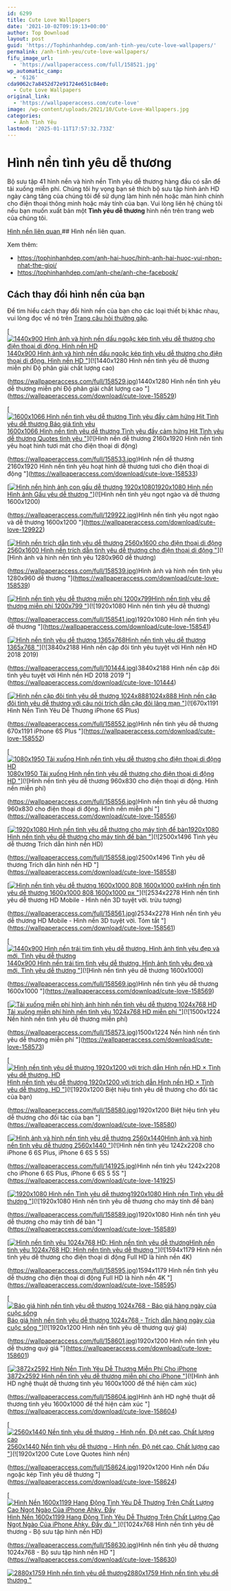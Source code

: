 ```yaml
---
id: 6299
title: Cute Love Wallpapers
date: '2021-10-02T09:19:13+00:00'
author: Top Download
layout: post
guid: 'https://Tophinhanhdep.com/anh-tinh-yeu/cute-love-wallpapers/'
permalink: /anh-tinh-yeu/cute-love-wallpapers/
fifu_image_url:
  - 'https://wallpaperaccess.com/full/158521.jpg'
wp_automatic_camp:
  - '6126'
cda9062c7a8452d72e91724e651c84e0:
  - Cute Love Wallpapers
original_link:
  - 'https://wallpaperaccess.com/cute-love'
image: /wp-content/uploads/2021/10/Cute-Love-Wallpapers.jpg
categories:
  - Ảnh Tình Yêu
lastmod: '2025-01-11T17:57:32.733Z'
---
```

# Hình nền tình yêu dễ thương

Bộ sưu tập 41 hình nền và hình nền Tình yêu dễ thương hàng đầu có sẵn để tải xuống miễn phí. Chúng tôi hy vọng bạn sẽ thích bộ sưu tập hình ảnh HD ngày càng tăng của chúng tôi để sử dụng làm hình nền hoặc màn hình chính cho điện thoại thông minh hoặc máy tính của bạn. Vui lòng liên hệ chúng tôi nếu bạn muốn xuất bản một **Tình yêu dễ thương** hình nền trên trang web của chúng tôi.

[Hình nền liên quan ](#related) ## Hình nền liên quan.

   
 Xem thêm:

   
- <https://tophinhanhdep.com/anh-hai-huoc/hinh-anh-hai-huoc-vui-nhon-nhat-the-gioi/>
- <https://tophinhanhdep.com/anh-che/anh-che-facebook/>

## Cách thay đổi hình nền của bạn

Để tìm hiểu cách thay đổi hình nền của bạn cho các loại thiết bị khác nhau, vui lòng đọc về nó trên [Trang câu hỏi thường gặp](https://tophinhanhdep.com/faq/).

  
[[![1440x900 Hình ảnh và hình nền dấu ngoặc kép tình yêu dễ thương cho điện thoại di động.  Hình nền HD](https://wallpaperaccess.com/full/158521.jpg)1440x900 Hình ảnh và hình nền dấu ngoặc kép tình yêu dễ thương cho điện thoại di động. Hình nền HD "](https://wallpaperaccess.com/download/cute-love-158521)](![1440x1280 Hình nền tình yêu dễ thương miễn phí Độ phân giải chất lượng cao)

(https://wallpaperaccess.com/full/158529.jpg)1440x1280 Hình nền tình yêu dễ thương miễn phí Độ phân giải chất lượng cao "](https://wallpaperaccess.com/download/cute-love-158529)

[[![1600x1066 Hình nền tình yêu dễ thương Tình yêu đầy cảm hứng Hit Tình yêu dễ thương Báo giá tình yêu](https://wallpaperaccess.com/full/158530.jpg)1600x1066 Hình nền tình yêu dễ thương Tình yêu đầy cảm hứng Hit Tình yêu dễ thương Quotes tình yêu "](https://wallpaperaccess.com/download/cute-love-158530)](![Hình nền dễ thương 2160x1920 Hình nền tình yêu hoạt hình tươi mát cho điện thoại di động)

(https://wallpaperaccess.com/full/158533.jpg)Hình nền dễ thương 2160x1920 Hình nền tình yêu hoạt hình dễ thương tươi cho điện thoại di động "](https://wallpaperaccess.com/download/cute-love-158533)

[[![Hình nền hình ảnh con gấu dễ thương 1920x1080](https://wallpaperaccess.com/full/158534.jpg)1920x1080 Hình nền Hình ảnh Gấu yêu dễ thương "](https://wallpaperaccess.com/download/cute-love-158534)](![Hình nền tình yêu ngọt ngào và dễ thương 1600x1200)

(https://wallpaperaccess.com/full/129922.jpg)Hình nền tình yêu ngọt ngào và dễ thương 1600x1200 "](https://wallpaperaccess.com/download/cute-love-129922)

[[![Hình nền trích dẫn tình yêu dễ thương 2560x1600 cho điện thoại di động](https://wallpaperaccess.com/full/158536.jpg)2560x1600 Hình nền trích dẫn tình yêu dễ thương cho điện thoại di động "](https://wallpaperaccess.com/download/cute-love-158536)](![Hình ảnh và hình nền tình yêu 1280x960 dễ thương)

(https://wallpaperaccess.com/full/158539.jpg)Hình ảnh và hình nền tình yêu 1280x960 dễ thương "](https://wallpaperaccess.com/download/cute-love-158539)

[[![Hình nền tình yêu dễ thương miễn phí 1200x799](https://wallpaperaccess.com/full/158540.jpg)Hình nền tình yêu dễ thương miễn phí 1200x799 "](https://wallpaperaccess.com/download/cute-love-158540)](![1920x1080 Hình nền tình yêu dễ thương)

(https://wallpaperaccess.com/full/158541.jpg)1920x1080 Hình nền tình yêu dễ thương "](https://wallpaperaccess.com/download/cute-love-158541)

[[![Hình nền tình yêu dễ thương 1365x768](https://wallpaperaccess.com/full/158546.jpg)Hình nền tình yêu dễ thương 1365x768 "](https://wallpaperaccess.com/download/cute-love-158546)](![3840x2188 Hình nền cặp đôi tình yêu tuyệt vời Hình nền HD 2018 2019)

(https://wallpaperaccess.com/full/101444.jpg)3840x2188 Hình nền cặp đôi tình yêu tuyệt vời Hình nền HD 2018 2019 "](https://wallpaperaccess.com/download/cute-love-101444)

[[![Hình nền cặp đôi tình yêu dễ thương 1024x888](https://wallpaperaccess.com/full/158551.jpg)1024x888 Hình nền cặp đôi tình yêu dễ thương với câu nói trích dẫn cặp đôi lãng mạn "](https://wallpaperaccess.com/download/cute-love-158551)](![670x1191 Hình Nền Tình Yêu Dễ Thương iPhone 6S Plus)

(https://wallpaperaccess.com/full/158552.jpg)Hình nền tình yêu dễ thương 670x1191 iPhone 6S Plus "](https://wallpaperaccess.com/download/cute-love-158552)

[[![1080x1950 Tải xuống Hình nền tình yêu dễ thương cho điện thoại di động HD](https://wallpaperaccess.com/full/158555.jpg)1080x1950 Tải xuống Hình nền tình yêu dễ thương cho điện thoại di động HD "](https://wallpaperaccess.com/download/cute-love-158555)](![Hình nền tình yêu dễ thương 960x830 cho điện thoại di động.  Hình nền miễn phí)

(https://wallpaperaccess.com/full/158556.jpg)Hình nền tình yêu dễ thương 960x830 cho điện thoại di động. Hình nền miễn phí "](https://wallpaperaccess.com/download/cute-love-158556)

[[![1920x1080 Hình nền tình yêu dễ thương cho máy tính để bàn](https://wallpaperaccess.com/full/158557.jpg)1920x1080 Hình nền tình yêu dễ thương cho máy tính để bàn "](https://wallpaperaccess.com/download/cute-love-158557)](![2500x1496 Tình yêu dễ thương Trích dẫn hình nền HD)

(https://wallpaperaccess.com/full/158558.jpg)2500x1496 Tình yêu dễ thương Trích dẫn hình nền HD "](https://wallpaperaccess.com/download/cute-love-158558)

[[![Hình nền tình yêu dễ thương 1600x1000 808 1600x1000 px](https://wallpaperaccess.com/full/158559.jpg)Hình nền tình yêu dễ thương 1600x1000 808 1600x1000 px "](https://wallpaperaccess.com/download/cute-love-158559)](![2534x2278 Hình nền tình yêu dễ thương HD Mobile - Hình nền 3D tuyệt vời.  trừu tượng)

(https://wallpaperaccess.com/full/158561.jpg)2534x2278 Hình nền tình yêu dễ thương HD Mobile - Hình nền 3D tuyệt vời. Tóm tắt "](https://wallpaperaccess.com/download/cute-love-158561)

[[![1440x900 Hình nền trái tim tình yêu dễ thương, Hình ảnh tình yêu đẹp và mới, Tình yêu dễ thương](https://wallpaperaccess.com/full/158565.jpg)1440x900 Hình nền trái tim tình yêu dễ thương, Hình ảnh tình yêu đẹp và mới, Tình yêu dễ thương "](https://wallpaperaccess.com/download/cute-love-158565)](![Hình nền tình yêu dễ thương 1600x1000)

(https://wallpaperaccess.com/full/158569.jpg)Hình nền tình yêu dễ thương 1600x1000 "](https://wallpaperaccess.com/download/cute-love-158569)

[[![Tải xuống miễn phí hình ảnh hình nền tình yêu dễ thương 1024x768 HD](https://wallpaperaccess.com/full/158571.jpg)Tải xuống miễn phí hình nền tình yêu 1024x768 HD miễn phí "](https://wallpaperaccess.com/download/cute-love-158571)](![1500x1224 Nền hình nền tình yêu dễ thương miễn phí)

(https://wallpaperaccess.com/full/158573.jpg)1500x1224 Nền hình nền tình yêu dễ thương miễn phí "](https://wallpaperaccess.com/download/cute-love-158573)

[[![Hình nền tình yêu dễ thương 1920x1200 với trích dẫn Hình nền HD × Tình yêu dễ thương.  HD](https://wallpaperaccess.com/full/158578.jpg)Hình nền tình yêu dễ thương 1920x1200 với trích dẫn Hình nền HD × Tình yêu dễ thương. HD "](https://wallpaperaccess.com/download/cute-love-158578)](![1920x1200 Biệt hiệu tình yêu dễ thương cho đối tác của bạn)

(https://wallpaperaccess.com/full/158580.jpg)1920x1200 Biệt hiệu tình yêu dễ thương cho đối tác của bạn "](https://wallpaperaccess.com/download/cute-love-158580)

[[![Hình ảnh và hình nền tình yêu dễ thương 2560x1440](https://wallpaperaccess.com/full/158581.jpg)Hình ảnh và hình nền tình yêu dễ thương 2560x1440 "](https://wallpaperaccess.com/download/cute-love-158581)](![Hình nền tình yêu 1242x2208 cho iPhone 6 6S Plus, iPhone 6 6S 5 5S)

(https://wallpaperaccess.com/full/141925.jpg)Hình nền tình yêu 1242x2208 cho iPhone 6 6S Plus, iPhone 6 6S 5 5S "](https://wallpaperaccess.com/download/cute-love-141925)

[[![1920x1080 Hình nền Tình yêu dễ thương](https://wallpaperaccess.com/full/158586.jpg)1920x1080 Hình nền Tình yêu dễ thương "](https://wallpaperaccess.com/download/cute-love-158586)](![1920x1080 Hình nền tình yêu dễ thương cho máy tính để bàn)

(https://wallpaperaccess.com/full/158589.jpg)1920x1080 Hình nền tình yêu dễ thương cho máy tính để bàn "](https://wallpaperaccess.com/download/cute-love-158589)

[[![Hình nền tình yêu 1024x768 HD: Hình nền tình yêu dễ thương](https://wallpaperaccess.com/full/158592.jpg)Hình nền tình yêu 1024x768 HD: Hình nền tình yêu dễ thương "](https://wallpaperaccess.com/download/cute-love-158592)](![1594x1179 Hình nền tình yêu dễ thương cho điện thoại di động Full HD là hình nền 4K)

(https://wallpaperaccess.com/full/158595.jpg)1594x1179 Hình nền tình yêu dễ thương cho điện thoại di động Full HD là hình nền 4K "](https://wallpaperaccess.com/download/cute-love-158595)

[[![Báo giá hình nền tình yêu dễ thương 1024x768 - Báo giá hàng ngày của cuộc sống](https://wallpaperaccess.com/full/158598.jpg)Báo giá hình nền tình yêu dễ thương 1024x768 - Trích dẫn hàng ngày của cuộc sống "](https://wallpaperaccess.com/download/cute-love-158598)](![1920x1200 Hình nền tình yêu dễ thương quý giá)

(https://wallpaperaccess.com/full/158601.jpg)1920x1200 Hình nền tình yêu dễ thương quý giá "](https://wallpaperaccess.com/download/cute-love-158601)

[[![3872x2592 Hình Nền Tình Yêu Dễ Thương Miễn Phí Cho iPhone](https://wallpaperaccess.com/full/158603.jpg)3872x2592 Hình nền tình yêu dễ thương miễn phí cho iPhone "](https://wallpaperaccess.com/download/cute-love-158603)](![Hình ảnh HD nghệ thuật dễ thương tình yêu 1600x1000 để thể hiện cảm xúc)

(https://wallpaperaccess.com/full/158604.jpg)Hình ảnh HD nghệ thuật dễ thương tình yêu 1600x1000 để thể hiện cảm xúc "](https://wallpaperaccess.com/download/cute-love-158604)

[[![2560x1440 Nền tình yêu dễ thương - Hình nền, Độ nét cao, Chất lượng cao](https://wallpaperaccess.com/full/158608.jpg)2560x1440 Nền tình yêu dễ thương - Hình nền, Độ nét cao, Chất lượng cao "](https://wallpaperaccess.com/download/cute-love-158608)](![1920x1200 Cute Love Quotes hình nền)

(https://wallpaperaccess.com/full/158624.jpg)1920x1200 Hình nền Dấu ngoặc kép Tình yêu dễ thương "](https://wallpaperaccess.com/download/cute-love-158624)

[[![Hình Nền 1600x1199 Hang Động Tình Yêu Dễ Thương Trên Chất Lượng Cao Ngọt Ngào Của iPhone Ahky.  Đầy](https://wallpaperaccess.com/full/158629.jpg)Hình Nền 1600x1199 Hang Động Tình Yêu Dễ Thương Trên Chất Lượng Cao Ngọt Ngào Của iPhone Ahky. Đầy đủ " ](https://wallpaperaccess.com/download/cute-love-158629)](![1024x768 Hình nền tình yêu dễ thương - Bộ sưu tập hình nền HD)

(https://wallpaperaccess.com/full/158630.jpg)Hình nền tình yêu dễ thương 1024x768 - Bộ sưu tập hình nền HD "](https://wallpaperaccess.com/download/cute-love-158630)

[![2880x1759 Hình nền tình yêu dễ thương](https://wallpaperaccess.com/full/158632.jpg)2880x1759 Hình nền tình yêu dễ thương "](https://wallpaperaccess.com/download/cute-love-158632)
